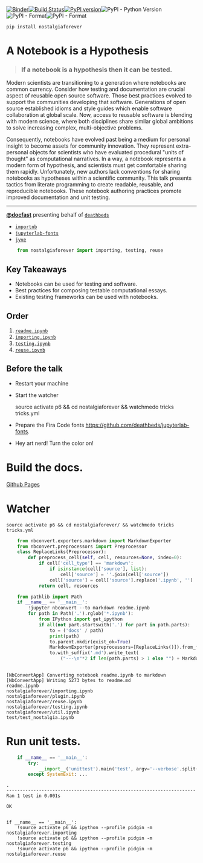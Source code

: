 
[![Binder](https://mybinder.org/badge.svg)](https://mybinder.org/v2/gh/deathbeds/nostalgiaforever/master?urlpath=lab/tree/readme.ipynb)[![Build Status](https://travis-ci.org/deathbeds/nostalgiaforever.svg?branch=master)](https://travis-ci.org/deathbeds/nostalgiaforever)[![PyPI version](https://badge.fury.io/py/nostalgiaforever.svg)](https://badge.fury.io/py/nostalgiaforever)![PyPI - Python Version](https://img.shields.io/pypi/pyversions/nostalgiaforever.svg)![PyPI - Format](https://img.shields.io/pypi/format/nostalgiaforever.svg)![PyPI - Format](https://img.shields.io/pypi/l/nostalgiaforever.svg)

    pip install nostalgiaforever

# A Notebook is a Hypothesis

> ### If a notebook is a hypothesis then it can be tested.

Modern scientists are transitioning to a generation where notebooks are common currency. Consider how testing and documentation are crucial aspect of reusable open source software. Those best practices evolved to support the communities developing that software. Generations of open source established idioms and style guides which enable software collaboration at global scale. Now, access to reusable software is blending with modern science, where both disciplines share similar global ambitions to solve increasing complex, multi-objective problems.

Consequently, notebooks have evolved past being a medium for personal insight to become assets for community innovation. They represent extra-personal objects for scientists who have evaluated procedural "units of thought" as computational narratives. In a way, a notebook represents a modern form of hypothesis, and scientists must get comfortable sharing them rapidly. Unfortunately, new authors lack conventions for sharing notebooks as hypotheses within a scientific community. This talk presents tactics from literate programming to create readable, reusable, and reproducible notebooks. These notebook authoring practices promote improved documentation and unit testing.

---

[__@docfast__](https://twitter.com/DocFast) presenting behalf of [`deathbeds`](https://github.com/deathbeds/)


* [`importnb`](https://github.com/deathbeds/importnb)
* [`jupyterlab-fonts`](https://github.com/deathbeds/jupyterlab-fonts)
* [`jyve`](https://deathbeds.github.io/jyve/lab/)


```python
    from nostalgiaforever import importing, testing, reuse
```

## Key Takeaways

* Notebooks can be used for testing and software.
* Best practices for composing testable computational essays.
* Existing testing frameworks can be used with notebooks.


## Order

1. [`readme.ipynb`](readme.ipynb)
1. [`importing.ipynb`](nostalgiaforever/importing.ipynb)
2. [`testing.ipynb`](nostalgiaforever/testing.ipynb)
3. [`reuse.ipynb`](nostalgiaforever/reuse.ipynb)

## Before the talk

* Restart your machine
* Start the watcher

    source activate p6 && cd nostalgiaforever && watchmedo tricks tricks.yml
            
* Prepare the Fira Code fonts https://github.com/deathbeds/jupyterlab-fonts.
* Hey art nerd! Turn the color on!

# Build the docs.

[Github Pages](https://deathbeds.github.io/nostalgiaforever/)

# Watcher

    source activate p6 && cd nostalgiaforever/ && watchmedo tricks tricks.yml


```python
    from nbconvert.exporters.markdown import MarkdownExporter
    from nbconvert.preprocessors import Preprocessor
    class ReplaceLinks(Preprocessor):
        def preprocess_cell(self, cell, resources=None, index=0):
            if cell['cell_type'] == 'markdown':
                if isinstance(cell['source'], list): 
                    cell['source'] = ''.join(cell['source'])
                cell['source'] = cell['source'].replace('.ipynb', '')
            return cell, resources
```


```python
    from pathlib import Path
    if __name__ == '__main__':
        !jupyter nbconvert --to markdown readme.ipynb
        for path in Path('.').rglob('*.ipynb'):
            from IPython import get_ipython
            if all(not part.startswith('.') for part in path.parts):
                to = ('docs' / path)
                print(path)
                to.parent.mkdir(exist_ok=True)
                MarkdownExporter(preprocessors=[ReplaceLinks()]).from_filename(path)[0]
                to.with_suffix('.md').write_text(
                    ("---\n"*2 if len(path.parts) > 1 else "") + MarkdownExporter(preprocess=[ReplaceLinks()]).from_filename(path)[0])
        
```

    [NbConvertApp] Converting notebook readme.ipynb to markdown
    [NbConvertApp] Writing 5273 bytes to readme.md
    readme.ipynb
    nostalgiaforever/importing.ipynb
    nostalgiaforever/plugin.ipynb
    nostalgiaforever/reuse.ipynb
    nostalgiaforever/testing.ipynb
    nostalgiaforever/util.ipynb
    test/test_nostalgia.ipynb


# Run unit tests.


```python
    if __name__ == '__main__':
        try:
            __import__('unittest').main('test', argv='--verbose'.split())
        except SystemExit: ...
```

    .
    ----------------------------------------------------------------------
    Ran 1 test in 0.001s
    
    OK


    if __name__ == '__main__':
        !source activate p6 && ipython --profile pidgin -m nostalgiaforever.importing
        !source activate p6 && ipython --profile pidgin -m nostalgiaforever.testing
        !source activate p6 && ipython --profile pidgin -m nostalgiaforever.reuse
